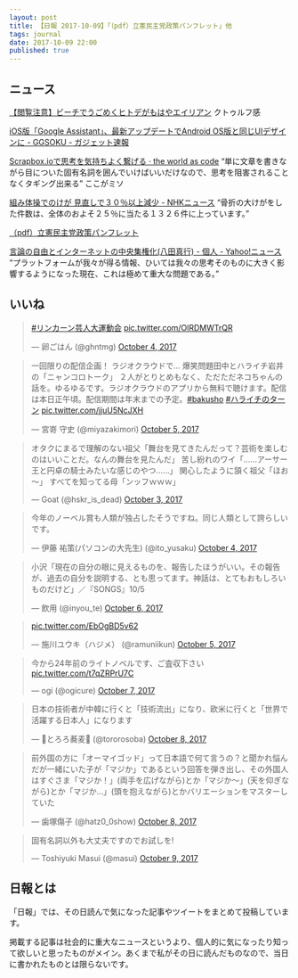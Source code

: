 ```yaml
---
layout: post
title: 【日報 2017-10-09】「（pdf）立憲民主党政策パンフレット」他
tags: journal
date: 2017-10-09 22:00
published: true
---
```



## ニュース

[【閲覧注意】ビーチでうごめくヒトデがもはやエイリアン](http://www.kotaro269.com/articles/53952.html)
クトゥルフ感

[iOS版「Google Assistant」、最新アップデートでAndroid OS版と同じUIデザインに - GGSOKU - ガジェット速報](http://ggsoku.com/2017/10/new-design-has-rolled-out-to-google-assistant-for-ios/)


[Scrapbox.ioで思考を気持ちよく繋げる · the world as code](https://chroju.github.io/blog/2017/10/08/i_love_scrapbox/)
“単に文章を書きながら目についた固有名詞を囲んでいけばいいだけなので、思考を阻害されることなくタギング出来る” ここがミソ

[組み体操でのけが 見直しで３０％以上減少 - NHKニュース](http://www3.nhk.or.jp/news/html/20171009/k10011172621000.html)
“骨折の大けがをした件数は、全体のおよそ２５％に当たる１３２６件に上っています。”

[（pdf）立憲民主党政策パンフレット](http://cdp-japan.jp/teaser/pdf/pamphlet.pdf)


[言論の自由とインターネットの中央集権化(八田真行) - 個人 - Yahoo!ニュース](https://news.yahoo.co.jp/byline/hattamasayuki/20171002-00076456/)
“プラットフォームが我々が得る情報、ひいては我々の思考そのものに大きく影響するようになった現在、これは極めて重大な問題である。”


## いいね

 
<blockquote class="twitter-tweet"><p lang="und" dir="ltr"><a href="https://twitter.com/hashtag/%E3%83%AA%E3%83%B3%E3%82%AB%E3%83%BC%E3%83%B3%E8%8A%B8%E4%BA%BA%E5%A4%A7%E9%81%8B%E5%8B%95%E4%BC%9A?src=hash&amp;ref_src=twsrc%5Etfw">#リンカーン芸人大運動会</a> <a href="https://t.co/OlRDMWTrQR">pic.twitter.com/OlRDMWTrQR</a></p>&mdash; 卵ごはん (@ghntmg) <a href="https://twitter.com/ghntmg/status/915564472248311808?ref_src=twsrc%5Etfw">October 4, 2017</a></blockquote>
<script async src="//platform.twitter.com/widgets.js" charset="utf-8"></script>


<blockquote class="twitter-tweet"><p lang="ja" dir="ltr">一回限りの配信企画！
ラジオクラウドで…
爆笑問題田中とハライチ岩井の「ニャンコロトーク」
２人がとりとめもなく、ただただネコちゃんの話を。ゆるゆるです。ラジオクラウドのアプリから無料で聴けます。配信は本日正午頃。配信期間は年末までの予定。<a href="https://twitter.com/hashtag/bakusho?src=hash&amp;ref_src=twsrc%5Etfw">#bakusho</a> <a href="https://twitter.com/hashtag/%E3%83%8F%E3%83%A9%E3%82%A4%E3%83%81%E3%81%AE%E3%82%BF%E3%83%BC%E3%83%B3?src=hash&amp;ref_src=twsrc%5Etfw">#ハライチのターン</a> <a href="https://t.co/jjuU5NcJXH">pic.twitter.com/jjuU5NcJXH</a></p>&mdash; 宮嵜 守史 (@miyazakimori) <a href="https://twitter.com/miyazakimori/status/915758832491552769?ref_src=twsrc%5Etfw">October 5, 2017</a></blockquote>
<script async src="//platform.twitter.com/widgets.js" charset="utf-8"></script>


<blockquote class="twitter-tweet"><p lang="ja" dir="ltr">オタクにまるで理解のない祖父「舞台を見てきたんだって？芸術を楽しむのはいいことだ。なんの舞台を見たんだ」
苦し紛れのワイ「……アーサー王と円卓の騎士みたいな感じのやつ……」
関心したように頷く祖父「ほお～」
すべてを知ってる母「ンッフｗｗｗ」</p>&mdash; Goat (@hskr_is_dead) <a href="https://twitter.com/hskr_is_dead/status/915208908498640897?ref_src=twsrc%5Etfw">October 3, 2017</a></blockquote>
<script async src="//platform.twitter.com/widgets.js" charset="utf-8"></script>


<blockquote class="twitter-tweet"><p lang="ja" dir="ltr">今年のノーベル賞も人類が独占したそうですね。同じ人類として誇らしいです。</p>&mdash; 伊藤 祐策(パソコンの大先生) (@ito_yusaku) <a href="https://twitter.com/ito_yusaku/status/915397595119312896?ref_src=twsrc%5Etfw">October 4, 2017</a></blockquote>
<script async src="//platform.twitter.com/widgets.js" charset="utf-8"></script>


<blockquote class="twitter-tweet"><p lang="ja" dir="ltr">小沢「現在の自分の眼に見えるものを、報告したほうがいい。その報告が、過去の自分を説明する、とも思ってます。神話は、とてもおもしろいものだけど」／『SONGS』10/5</p>&mdash; 飲用 (@inyou_te) <a href="https://twitter.com/inyou_te/status/916266955165667328?ref_src=twsrc%5Etfw">October 6, 2017</a></blockquote>
<script async src="//platform.twitter.com/widgets.js" charset="utf-8"></script>


<blockquote class="twitter-tweet"><p lang="und" dir="ltr"><a href="https://t.co/EbOgBD5v62">pic.twitter.com/EbOgBD5v62</a></p>&mdash; 施川ユウキ（ハジメ） (@ramuniikun) <a href="https://twitter.com/ramuniikun/status/915904311992844289?ref_src=twsrc%5Etfw">October 5, 2017</a></blockquote>
<script async src="//platform.twitter.com/widgets.js" charset="utf-8"></script>


<blockquote class="twitter-tweet"><p lang="ja" dir="ltr">今から24年前のライトノベルです、ご査収下さい <a href="https://t.co/t7qZRPrU7C">pic.twitter.com/t7qZRPrU7C</a></p>&mdash; ogi (@ogicure) <a href="https://twitter.com/ogicure/status/916479784993013760?ref_src=twsrc%5Etfw">October 7, 2017</a></blockquote>
<script async src="//platform.twitter.com/widgets.js" charset="utf-8"></script>


<blockquote class="twitter-tweet"><p lang="ja" dir="ltr">日本の技術者が中韓に行くと「技術流出」になり、欧米に行くと「世界で活躍する日本人」になります</p>&mdash; 🐤とろろ蕎麦🐤 (@tororosoba) <a href="https://twitter.com/tororosoba/status/916938226463473664?ref_src=twsrc%5Etfw">October 8, 2017</a></blockquote>
<script async src="//platform.twitter.com/widgets.js" charset="utf-8"></script>


<blockquote class="twitter-tweet"><p lang="ja" dir="ltr">前外国の方に「オーマイゴッド」って日本語で何て言うの？と聞かれ悩んだが一緒にいた子が「マジか」であるという回答を弾き出し、その外国人はすぐさま「マジか！」(両手を広げながら)とか「マジか〜」(天を仰ぎながら)とか「マジか…」(頭を抱えながら)とかバリエーションをマスターしていた</p>&mdash; 歯塚傷子 (@hatz0_0show) <a href="https://twitter.com/hatz0_0show/status/916923485011636226?ref_src=twsrc%5Etfw">October 8, 2017</a></blockquote>
<script async src="//platform.twitter.com/widgets.js" charset="utf-8"></script>


<blockquote class="twitter-tweet"><p lang="ja" dir="ltr">固有名詞以外も大丈夫ですのでお試しを!</p>&mdash; Toshiyuki Masui (@masui) <a href="https://twitter.com/masui/status/917357608201183232?ref_src=twsrc%5Etfw">October 9, 2017</a></blockquote>
<script async src="//platform.twitter.com/widgets.js" charset="utf-8"></script>


## 日報とは

「日報」では、その日読んで気になった記事やツイートをまとめて投稿しています。

掲載する記事は社会的に重大なニュースというより、個人的に気になったり知って欲しいと思ったものがメイン。あくまで私がその日に読んだものなので、当日に書かれたものとは限らないです。